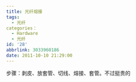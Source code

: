 ```yaml
---
title: 光纤熔接
tags:
  - 光纤
categories：
  - Hardware
  - 光纤
id: '28'
abbrlink: 3033960186
date: 2011-10-10 21:29:00
---
```


步骤：剥皮、放套管、切线、熔接、套管。不过挺贵的